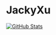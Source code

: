 # JackyXu
[![GitHub Stats](https://github-readme-stats.vercel.app/api?username=JackyXu866&hide=stars&count_private=true&show_icons=true&theme=radical)](https://github.com/JackyXu866)

